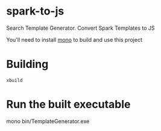 # spark-to-js
Search Template Generator. Convert Spark Templates to JS

You'll need to install [mono](http://www.mono-project.com/docs/about-mono/supported-platforms/osx/) to build and use this project

# Building

`xbuild`

# Run the built executable

mono bin/TemplateGenerator.exe 
